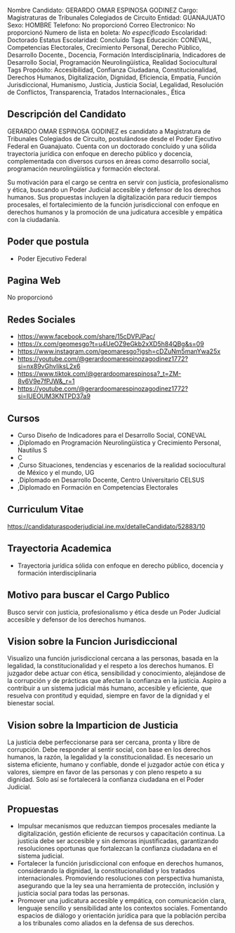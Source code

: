 Nombre Candidato: GERARDO OMAR ESPINOSA GODINEZ
Cargo: Magistraturas de Tribunales Colegiados de Circuito
Entidad: GUANAJUATO
Sexo: HOMBRE
Telefono: No proporcionó
Correo Electronico: No proporcionó
Numero de lista en boleta: *No especificado*
Escolaridad: Doctorado
Estatus Escolaridad: Concluido
Tags Educación: CONEVAL, Competencias Electorales, Crecimiento Personal, Derecho Público, Desarrollo Docente., Docencia, Formación Interdisciplinaria, Indicadores de Desarrollo Social, Programación Neurolingüística, Realidad Sociocultural
Tags Propósito: Accesibilidad, Confianza Ciudadana, Constitucionalidad, Derechos Humanos, Digitalización, Dignidad, Eficiencia, Empatía, Función Jurisdiccional, Humanismo, Justicia, Justicia Social, Legalidad, Resolución de Conflictos, Transparencia, Tratados Internacionales., Ética


## Descripción del Candidato 

GERARDO OMAR ESPINOSA GODINEZ es candidato a Magistratura de Tribunales Colegiados de Circuito, postulándose desde el Poder Ejecutivo Federal en Guanajuato. Cuenta con un doctorado concluido y una sólida trayectoria jurídica con enfoque en derecho público y docencia, complementada con diversos cursos en áreas como desarrollo social, programación neurolingüística y formación electoral.

Su motivación para el cargo se centra en servir con justicia, profesionalismo y ética, buscando un Poder Judicial accesible y defensor de los derechos humanos. Sus propuestas incluyen la digitalización para reducir tiempos procesales, el fortalecimiento de la función jurisdiccional con enfoque en derechos humanos y la promoción de una judicatura accesible y empática con la ciudadanía.


## Poder que postula

- Poder Ejecutivo Federal


## Pagina Web

No proporcionó


## Redes Sociales

- https://www.facebook.com/share/15cDVPJPac/
- https://x.com/geomesgo?t=u4UeOZ9eGkb2xXD5h84QBg&s=09
- https://www.instagram.com/geomaresgo?igsh=cDZuNm5manYwa25x
- https://youtube.com/@gerardoomarespinozagodinez1772?si=nx89vGhvIiksL2x6
- https://www.tiktok.com/@gerardoomarespinosa?_t=ZM-8v6V9e7fPJW&_r=1
- https://youtube.com/@gerardoomarespinozagodinez1772?si=IUEOUM3KNTPD37a9


## Cursos

- Curso Diseño de Indicadores para el Desarrollo Social, CONEVAL
- ,Diplomado en Programación Neurolingüística y Crecimiento Personal, Nautilus S
- C
- ,Curso Situaciones, tendencias y escenarios de la realidad sociocultural de México y el mundo, UG
- ,Diplomado en Desarrollo Docente, Centro Universitario CELSUS
- ,Diplomado en Formación en Competencias Electorales


## Curriculum Vitae

https://candidaturaspoderjudicial.ine.mx/detalleCandidato/52883/10


## Trayectoria Academica

- Trayectoria jurídica sólida con enfoque en derecho público, docencia y formación interdisciplinaria


## Motivo para buscar el Cargo Publico

Busco servir con justicia, profesionalismo y ética desde un Poder Judicial accesible y defensor de los derechos humanos.


## Vision sobre la Funcion Jurisdiccional

Visualizo una función jurisdiccional cercana a las personas, basada en la legalidad, la constitucionalidad y el respeto a los derechos humanos. El juzgador debe actuar con ética, sensibilidad y conocimiento, alejándose de la corrupción y de prácticas que afectan la confianza en la justicia. Aspiro a contribuir a un sistema judicial más humano, accesible y eficiente, que resuelva con prontitud y equidad, siempre en favor de la dignidad y el bienestar social.


## Vision sobre la Imparticion de Justicia

La justicia debe perfeccionarse para ser cercana, pronta y libre de corrupción. Debe responder al sentir social, con base en los derechos humanos, la razón, la legalidad y la constitucionalidad. Es necesario un sistema eficiente, humano y confiable, donde el juzgador actúe con ética y valores, siempre en favor de las personas y con pleno respeto a su dignidad. Solo así se fortalecerá la confianza ciudadana en el Poder Judicial.


## Propuestas

- Impulsar mecanismos que reduzcan tiempos procesales mediante la digitalización, gestión eficiente de recursos y capacitación continua. La justicia debe ser accesible y sin demoras injustificadas, garantizando resoluciones oportunas que fortalezcan la confianza ciudadana en el sistema judicial.
- Fortalecer la función jurisdiccional con enfoque en derechos humanos, considerando la dignidad, la constitucionalidad y los tratados internacionales. Promoviendo resoluciones con perspectiva humanista, asegurando que la ley sea una herramienta de protección, inclusión y justicia social para todas las personas.
- Promover una judicatura accesible y empática, con comunicación clara, lenguaje sencillo y sensibilidad ante los contextos sociales. Fomentando espacios de diálogo y orientación jurídica para que la población perciba a los tribunales como aliados en la defensa de sus derechos.

